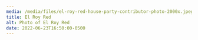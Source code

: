 ```yaml
---
media: /media/files/el-roy-red-house-party-contributor-photo-2000x.jpeg
title: El Roy Red
alt: Photo of El Roy Red
date: 2022-06-23T16:50:00-0500
---
```


